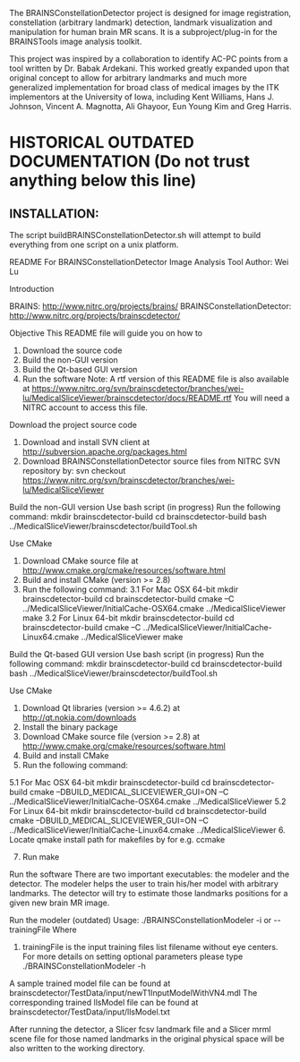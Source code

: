 The BRAINSConstellationDetector project is designed for image registration, constellation (arbitrary landmark) detection, landmark visualization and manipulation for human brain MR scans. It is a subproject/plug-in for the BRAINSTools image analysis toolkit.

This project was inspired by a collaboration to identify AC-PC points from a tool written by Dr. Babak Ardekani.  This worked greatly expanded upon that original concept to allow for arbitrary landmarks and much more generalized implementation for broad class of medical images by the ITK implementors at the University of Iowa, including Kent Williams, Hans J. Johnson, Vincent A. Magnotta, Ali Ghayoor, Eun Young Kim and Greg Harris.

HISTORICAL OUTDATED DOCUMENTATION (Do not trust anything below this line)
=================================

INSTALLATION:
------------
The script buildBRAINSConstellationDetector.sh will attempt to build everything from one script on a unix platform.

README For BRAINSConstellationDetector Image Analysis Tool
Author: Wei Lu

Introduction

BRAINS:
http://www.nitrc.org/projects/brains/
BRAINSConstellationDetector:
http://www.nitrc.org/projects/brainscdetector/

Objective
This README file will guide you on how to
1.  Download the source code
2.  Build the non-GUI version
3.  Build the Qt-based GUI version
4.  Run the software
Note:
A rtf version of this README file is also available at
https://www.nitrc.org/svn/brainscdetector/branches/wei-lu/MedicalSliceViewer/brainscdetector/docs/README.rtf
You will need a NITRC account to access this file.

Download the project source code
1.  Download and install SVN client at
http://subversion.apache.org/packages.html
2.  Download BRAINSConstellationDetector source files from NITRC SVN repository by:
svn checkout https://www.nitrc.org/svn/brainscdetector/branches/wei-lu/MedicalSliceViewer

Build the non-GUI version
Use bash script (in progress)
Run the following command:
mkdir brainscdetector-build
cd brainscdetector-build
bash ../MedicalSliceViewer/brainscdetector/buildTool.sh

Use CMake
1.  Download CMake source file at
http://www.cmake.org/cmake/resources/software.html
2.  Build and install CMake (version >= 2.8)
3.  Run the following command:
3.1  For Mac OSX 64-bit
mkdir brainscdetector-build
cd brainscdetector-build
cmake –C ../MedicalSliceViewer/InitialCache-OSX64.cmake ../MedicalSliceViewer
make
3.2  For Linux 64-bit
mkdir brainscdetector-build
cd brainscdetector-build
cmake –C ../MedicalSliceViewer/InitialCache-Linux64.cmake ../MedicalSliceViewer
make

Build the Qt-based GUI version
Use bash script (in progress)
Run the following command:
mkdir brainscdetector-build
cd brainscdetector-build
bash ../MedicalSliceViewer/brainscdetector/buildTool.sh

Use CMake
1.  Download Qt libraries (version >= 4.6.2) at
http://qt.nokia.com/downloads
2.  Install the binary package
3.  Download CMake source file (version >= 2.8) at
http://www.cmake.org/cmake/resources/software.html
4.  Build and install CMake
5.  Run the following command:

5.1  For Mac OSX 64-bit
mkdir brainscdetector-build
cd brainscdetector-build
cmake –DBUILD_MEDICAL_SLICEVIEWER_GUI=ON –C ../MedicalSliceViewer/InitialCache-OSX64.cmake ../MedicalSliceViewer
5.2  For Linux 64-bit
mkdir brainscdetector-build
cd brainscdetector-build
cmake –DBUILD_MEDICAL_SLICEVIEWER_GUI=ON –C ../MedicalSliceViewer/InitialCache-Linux64.cmake ../MedicalSliceViewer
6.  Locate qmake install path for makefiles by for e.g. ccmake

7.  Run make

Run the software
There are two important executables: the modeler and the detector. The modeler helps the user to train his/her model with arbitrary landmarks. The detector will try to estimate those landmarks positions for a given new brain MR image.

Run the modeler (outdated)
Usage:
./BRAINSConstellationModeler
-i <trainingFile> or --trainingFile <trainingFile>
Where
1.  trainingFile is the input training files list filename without eye centers.
For more details on setting optional parameters please type ./BRAINSConstellationModeler -h


A sample trained model file can be found at
brainscdetector/TestData/input/newT1InputModelWithVN4.mdl
The corresponding trained llsModel file can be found at
brainscdetector/TestData/input/llsModel.txt


After running the detector, a Slicer fcsv landmark file and a Slicer mrml scene file for those named landmarks in the original physical space will be also written to the working directory.
